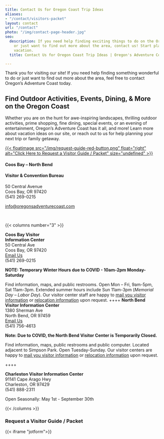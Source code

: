 ```yaml
---
title: Contact Us for Oregon Coast Trip Ideas
aliases:
- "/contact/visitors-packet"
layout: contact
url: "/contact"
photo: "/img/contact-page-header.jpg"
seo:
  description: If you need help finding exciting things to do on the Oregon Coast
    or just want to find out more about the area, contact us! Start planning your
    vacation.
  title: Contact Us for Oregon Coast Trip Ideas | Oregon's Adventure Coast

---
```

Thank you for visiting our site! If you need help finding something wonderful to do or just want to find out more about the area, feel free to contact Oregon’s Adventure Coast today.

## Find Outdoor Activities, Events, Dining, & More on the Oregon Coast

Whether you are on the hunt for awe-inspiring landscapes, thrilling outdoor activities, prime shopping, fine dining, special events, or an evening of entertainment, Oregon’s Adventure Coast has it all, and more! Learn more about vacation ideas on our site, or reach out to us for help planning your next trip or family getaway.

<a href="#contactform">{{< floatimage src="/img/request-guide-red-button.png" float="right" alt="Click Here to Request a Visitor Guide / Packet" size="undefined" >}}</a>

#### Coos Bay – North Bend

#### Visitor & Convention Bureau

50 Central Avenue  
Coos Bay, OR 97420  
(541) 269-0215

[info@oregonsadventurecoast.com](mailto:info@oregonsadventurecoast.com)

<p> </p>

{{< columns number="3" >}}

**Coos Bay Visitor**  
**Information Center**  
50 Central Ave  
Coos Bay, OR 97420  
[Email Us](mailto:info@oregonsadventurecoast.com)  
(541) 269-0215

**NOTE: Temporary Winter Hours due to COVID - 10am-2pm Monday-Saturday**

Find information, maps, and public restrooms. Open Mon – Fri, 9am-5pm, Sat 11am-3pm. Extended summer hours include Sun 11am-3pm (_Memorial Day – Labor Day_). Our visitor center staff are happy to [mail you visitor information](#contactform) or [relocation information](/relocation-info-request/#relocationform) upon request.
\++++
**North Bend Visitor Information Center**  
1380 Sherman Ave  
North Bend, OR 97459  
[Email Us](mailto:nbinfo@northbendcity.org)  
(541) 756-4613

**Note: Due to COVID, the North Bend Visitor Center is Temporarily Closed.**

Find information, maps, public restrooms and public computer. Located adjacent to Simpson Park. Open Tuesday-Sunday. Our visitor centers are happy to [mail you visitor information](https://www.oregonsadventurecoast.com/contact/#contactform) or [relocation information](https://www.oregonsadventurecoast.com/relocation-info-request/#relocationform) upon request.

\++++

**Charleston Visitor Information Center**  
91141 Cape Arago Hwy  
Charleston, OR 97429  
(541) 888-2311

Open Seasonally: May 1st - September 30th

{{< /columns >}}
<a id="contactform"></a>
### Request a Visitor Guide / Packet
  
{{< iframe "jotform">}}
